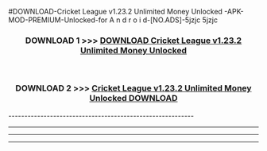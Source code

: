 #DOWNLOAD-Cricket League v1.23.2 Unlimited Money Unlocked -APK-MOD-PREMIUM-Unlocked-for A n d r o i d-[NO.ADS]-5jzjc 5jzjc 



<div align="center">

<h3>DOWNLOAD 1 >>> <a href="https://t.co/FKmqrqFo6t??judul=Cricket League v1.23.2 Unlimited Money Unlocked ">DOWNLOAD Cricket League v1.23.2 Unlimited Money Unlocked </a></h3><br>

<h3>DOWNLOAD 2 >>> <a href="https://t.co/FKmqrqFo6t??judul=Cricket League v1.23.2 Unlimited Money Unlocked ">Cricket League v1.23.2 Unlimited Money Unlocked  DOWNLOAD </a></h3>

</div>
----------------------------------------------------------

----------------------------------------------------------

----------------------------------------------------------

----------------------------------------------------------



